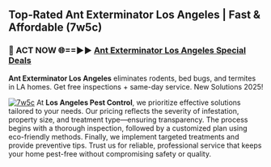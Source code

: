 ## Top-Rated Ant Exterminator Los Angeles | Fast & Affordable (7w5c)

<h3>🐜 ACT NOW 🌐==►► <a href="https://tinyurl.com/yc7vsfwc" rel="nofollow">Ant Exterminator Los Angeles Special Deals</a></h3>

**Ant Exterminator Los Angeles** eliminates rodents, bed bugs, and termites in LA homes. Get free inspections + same-day service. New Solutions 2025!

[![7w5c](https://i.imgur.com/1VzRXn8.jpeg)](https://tinyurl.com/yc7vsfwc)
At **Los Angeles Pest Control**, we prioritize effective solutions tailored to your needs. Our pricing reflects the severity of infestation, property size, and treatment type—ensuring transparency. The process begins with a thorough inspection, followed by a customized plan using eco-friendly methods. Finally, we implement targeted treatments and provide preventive tips. Trust us for reliable, professional service that keeps your home pest-free without compromising safety or quality.